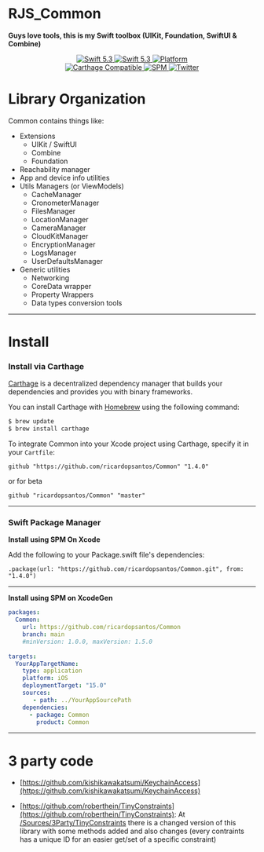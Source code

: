 # RJS_Common

__Guys love tools, this is my Swift toolbox (UIKit, Foundation, SwiftUI & Combine)__

<p align="center">
   <a href="https://developer.apple.com/swift/">
      <img src="https://img.shields.io/badge/Swift-5.1-orange.svg?style=flat" alt="Swift 5.3">
   </a>
    <a href="https://developer.apple.com/swift/">
      <img src="https://img.shields.io/badge/Xcode-15.4.-blue.svg" alt="Swift 5.3">
   </a>
   <a href="">
      <img src="https://img.shields.io/cocoapods/p/ValidatedPropertyKit.svg?style=flat" alt="Platform">
   </a>
   <br/>
   <a href="https://github.com/Carthage/Carthage">
      <img src="https://img.shields.io/badge/Carthage-compatible-4BC51D.svg?style=flat" alt="Carthage Compatible">
   </a>
   <a href="https://github.com/apple/swift-package-manager">
      <img src="https://img.shields.io/badge/Swift%20Package%20Manager-compatible-brightgreen.svg" alt="SPM">
   </a>
   <a href="https://twitter.com/ricardo_psantos/">
      <img src="https://img.shields.io/badge/Twitter-@ricardo_psantos-blue.svg?style=flat" alt="Twitter">
   </a>
</p>


# Library Organization

Common contains things like:

* Extensions
   * UIKit / SwiftUI
   * Combine
   * Foundation
* Reachability manager
* App and device info utilities
* Utils Managers (or ViewModels)
   * CacheManager
   * CronometerManager
   * FilesManager
   * LocationManager
   * CameraManager
   * CloudKitManager
   * EncryptionManager
   * LogsManager
   * UserDefaultsManager
* Generic utilities 
   * Networking
   * CoreData wrapper
   * Property Wrappers
   * Data types conversion tools

---

# Install

### Install via Carthage

[Carthage](https://github.com/Carthage/Carthage) is a decentralized dependency manager that builds your dependencies and provides you with binary frameworks.

You can install Carthage with [Homebrew](http://brew.sh/) using the following command:

```bash
$ brew update
$ brew install carthage
```

To integrate Common into your Xcode project using Carthage, specify it in your `Cartfile`:

```ogdl
github "https://github.com/ricardopsantos/Common" "1.4.0"
```

or for beta

```ogdl
github "ricardopsantos/Common" "master"
```

---

### Swift Package Manager

__Install using SPM On Xcode__

Add the following to your Package.swift file's dependencies:

`.package(url: "https://github.com/ricardopsantos/Common.git", from: "1.4.0")`

---

__Install using SPM on XcodeGen__

```yml
packages:
  Common:
    url: https://github.com/ricardopsantos/Common
    branch: main
    #minVersion: 1.0.0, maxVersion: 1.5.0
    
targets:
  YourAppTargetName:
    type: application
    platform: iOS
    deploymentTarget: "15.0"
    sources:
       - path: ../YourAppSourcePath
    dependencies:
      - package: Common
        product: Common
```

---
        
# 3 party code

* [https://github.com/kishikawakatsumi/KeychainAccess](https://github.com/kishikawakatsumi/KeychainAccess)

* [https://github.com/roberthein/TinyConstraints](https://github.com/roberthein/TinyConstraints): At [/Sources/3Party/TinyConstraints](https://github.com/ricardopsantos/Common/tree/main/Sources/3Party/TinyConstraints) there is a changed version of this library with some methods added and also changes (every contraints has a unique ID for an easier get/set of a specific constraint)
